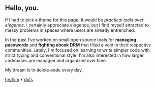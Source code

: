 ## Hello, you.

If I had to pick a theme for this page, it would be *practical tools over elegence*.  I certainly appreciate elegence, but I find myself attracted to messy problems in spaces where users are already entrenched.

In the past I've worked on small open source tools for **managing passwords** and **fighting ebook DRM** that filled a void in their respective communities.  Lately, I'm focused on learning to write simpler code with strict typing and conventional style.   I'm also interested in how larger codebases are managed and organized over time.

My dream is to ~~delete code~~ every day.

[he/him](https://www.mypronouns.org/he-him) • [dots](https://github.com/subdavis/dotfiles)
